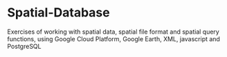 # Spatial-Database
Exercises of working with spatial data, spatial file format and spatial query functions, using Google Cloud Platform, Google Earth, XML, javascript and PostgreSQL
